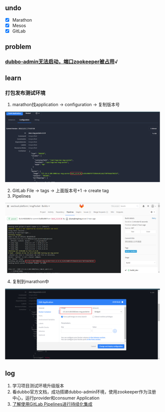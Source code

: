 ## undo

- [x] Marathon
- [x] Mesos
- [x] GitLab

## problem

### [dubbo-admin无法启动，端口zookeeper被占用](https://www.cnblogs.com/blogxu/p/zookeeper.html)√

## learn

### 打包发布测试环境

1. marathon找application -> configuration -> 复制版本号

![image-20210112104213250](https://raw.githubusercontent.com/BluePrintYang/PicHub/master/work-log/image-20210112104213250.png)

2. GitLab File -> tags -> 上面版本号+1 -> create tag
3. Pipelines

![image-20210112111158608](https://raw.githubusercontent.com/BluePrintYang/PicHub/master/work-log/image-20210112111158608.png)

4. 复制到marathon中

![image-20210112111316293](https://raw.githubusercontent.com/BluePrintYang/PicHub/master/work-log/image-20210112111316293.png)

## log

1. 学习项目测试环境升级版本
2. 看dubbo官方文档，成功搭建dubbo-admin环境，使用zookeeper作为注册中心，运行provider和consumer Application
3. [了解使用GitLab Pipelines进行持续化集成](https://www.jianshu.com/p/f12b816f1ba7)

